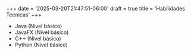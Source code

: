 +++
date = '2025-03-20T21:47:51-06:00'
draft = true
title = 'Habilidades Tecnicas'
+++
 

+ Java (Nivel básico) 
+ JavaFX (Nivel básico)
+ C++ (Nivel básico)
+ Python (Nivel básico)

